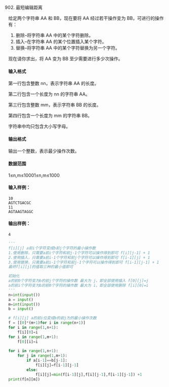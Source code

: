 902. 最短编辑距离

给定两个字符串 AA 和 BB，现在要将 AA 经过若干操作变为 BB，可进行的操作有：

1.  删除–将字符串 AA 中的某个字符删除。
1.  插入–在字符串 AA 的某个位置插入某个字符。
1.  替换–将字符串 AA 中的某个字符替换为另一个字符。

现在请你求出，将 AA 变为 BB 至少需要进行多少次操作。

#### 输入格式

第一行包含整数 nn，表示字符串 AA 的长度。

第二行包含一个长度为 nn 的字符串 AA。

第三行包含整数 mm，表示字符串 BB 的长度。

第四行包含一个长度为 mm 的字符串 BB。

字符串中均只包含大小写字母。

#### 输出格式

输出一个整数，表示最少操作次数。

#### 数据范围

1≤n,m≤10001≤n,m≤1000

#### 输入样例：

```
10 
AGTCTGACGC
11 
AGTAAGTAGGC
```

#### 输出样例：

```
4
```


```py
'''
f[i][j] a前i个字符变成b前j个字符的最小操作数
1.使用删除，只需要a前i个字符和前j-1个字符可以操作得到即可 f[i][j-1] + 1
2.使用插入，只需要a前i-1个字符和前j个字符可以操作得到即可 f[i-1][j] + 1
3.使用替换，只需要a前i-1个字符和前j-1个字符可以操作得到即可 f[i-1][j-1] + 1
最终f[i][j]的值取三种的最小值即可 

初始化 
a的前0个字符变为b的前j个字符的操作数 最大为 j，即全部使用插入 f[0][j]=j
a的前i个字符变为b的前0个字符的操作数 最大为 i，即全部使用删除 f[i][0]=i
'''
n=int(input())
a = input()
m=int(input())
b = input()

# f[i][j] a的前i位变成b的前j为的最小操作次数
f = [[0]*(m+1)for i in range(n+1)]
for i in range(1,n+1):
    f[i][0]=i
for i in range(1,m+1):
    f[0][i]=i
    
for i in range(1,n+1):
    for j in range(1,m+1):
        if a[i-1]==b[j-1]:
            f[i][j]=f[i-1][j-1]
        else:
            f[i][j]=min(f[i-1][j],f[i][j-1],f[i-1][j-1]) +1
print(f[n][m])

